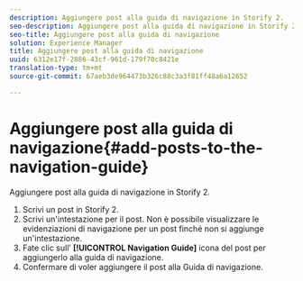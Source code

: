 ```yaml
---
description: Aggiungere post alla guida di navigazione in Storify 2.
seo-description: Aggiungere post alla guida di navigazione in Storify 2.
seo-title: Aggiungere post alla guida di navigazione
solution: Experience Manager
title: Aggiungere post alla guida di navigazione
uuid: 6312e17f-2886-43cf-961d-179f70c8421e
translation-type: tm+mt
source-git-commit: 67aeb3de964473b326c88c3a3f81ff48a6a12652

---
```



# Aggiungere post alla guida di navigazione{#add-posts-to-the-navigation-guide}

Aggiungere post alla guida di navigazione in Storify 2.

1. Scrivi un post in Storify 2.
1. Scrivi un'intestazione per il post. Non è possibile visualizzare le evidenziazioni di navigazione per un post finché non si aggiunge un'intestazione.
1. Fate clic sull’ **[!UICONTROL Navigation Guide]** icona del post per aggiungerlo alla guida di navigazione.
1. Confermare di voler aggiungere il post alla Guida di navigazione.

